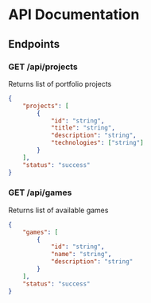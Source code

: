 # API Documentation

## Endpoints

### GET /api/projects
Returns list of portfolio projects
```json
{
    "projects": [
        {
            "id": "string",
            "title": "string",
            "description": "string",
            "technologies": ["string"]
        }
    ],
    "status": "success"
}
```

### GET /api/games
Returns list of available games
```json
{
    "games": [
        {
            "id": "string",
            "name": "string",
            "description": "string"
        }
    ],
    "status": "success"
}
```